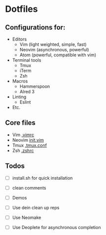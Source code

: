 # Dotfiles

## Configurations for:
* Editors
  * Vim (light weighted, simple, fast)
  * Neovim (asynchronous, powerful)
  * Atom (powerful, compatible with vim)
* Terminal tools
  * Tmux
  * iTerm
  * Zsh
* Macros
  * Hammerspoon 
  * Alred 3
* Linting 
  * Eslint
* Etc.

## Core files
* Vim [.vimrc](https://github.com/wangsongiam/dotfiles/blob/master/.vim/.vimrc)
* Neovim [init.vim](https://github.com/wangsongiam/dotfiles/blob/master/nvim/init.vim)
* Tmux [.tmux.conf](https://github.com/wangsongiam/dotfiles/blob/master/.tmux.conf)
* Zsh [.zshrc](https://github.com/wangsongiam/dotfiles/blob/master/.zshrc)

## Todos
- [ ] install.sh for quick installation
- [ ] clean comments
- [ ] Demos
- [ ] Use dein clean up reps
- [ ] Use Neomake
- [ ] Use Deoplete for asynchronous completion

